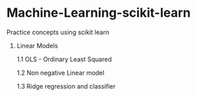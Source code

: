 # Machine-Learning-scikit-learn
Practice concepts using scikit learn

1. Linear Models
      
      1.1 OLS - Ordinary Least Squared
         
      1.2 Non negative Linear model
         
      1.3 Ridge regression and classifier
